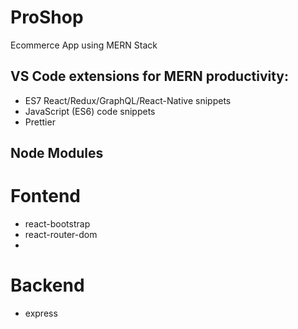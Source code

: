 # ProShop

Ecommerce App using MERN Stack

## VS Code extensions for MERN productivity:

- ES7 React/Redux/GraphQL/React-Native snippets
- JavaScript (ES6) code snippets
- Prettier

## Node Modules

# Fontend

- react-bootstrap
- react-router-dom
-

# Backend

- express

